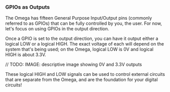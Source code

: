 ### GPIOs as Outputs

The Omega has fifteen General Purpose Input/Output pins (commonly referred to as GPIOs) that can be fully controlled by you, the user. For now, let's focus on using GPIOs in the output direction.

Once a GPIO is set to the output direction, you can have it output either a logical LOW or a logical HIGH. The exact voltage of each will depend on the system that's being used; on the Omega, logical LOW is 0V and logical HIGH is about 3.3V.

// TODO: IMAGE: descriptive image showing 0V and 3.3V outputs

These logical HIGH and LOW signals can be used to control external circuits that are separate from the Omega, and are the foundation for your digital circuits!